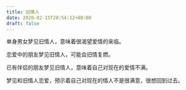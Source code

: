 ```yaml
---
title: 旧情人
date: 2020-02-15T20:54:12+08:00
draft: false
---
```


单身男女梦见旧情人，意味着很渴望爱情的来临。


恋爱中的朋友梦见旧情人，可能会旧情复燃。


已有伴侣的朋友梦见旧情人，意味着自己对现在的爱情不满。


梦见和旧情人恋爱，预示着自己对现在的情人不是很满意，很想回到过去。
